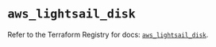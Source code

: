 # `aws_lightsail_disk`

Refer to the Terraform Registry for docs: [`aws_lightsail_disk`](https://registry.terraform.io/providers/hashicorp/aws/6.14.0/docs/resources/lightsail_disk).
